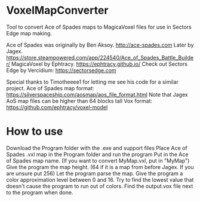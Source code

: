 # VoxelMapConverter
Tool to convert Ace of Spades maps to MagicaVoxel files for use in Sectors Edge map making.

Ace of Spades was originally by Ben Aksoy. http://ace-spades.com
Later by Jagex. https://store.steampowered.com/app/224540/Ace_of_Spades_Battle_Builder/
MagicaVoxel by Ephtracy. https://ephtracy.github.io/
Check out Sectors Edge by Vercidium: https://sectorsedge.com

Special thanks to Timotheeee1 for letting me see his code for a similar project.
Ace of Spades map format: https://silverspaceship.com/aosmap/aos_file_format.html 
Note that Jagex AoS map files can be higher than 64 blocks tall
Vox format: https://github.com/ephtracy/voxel-model

# How to use
Download the Program folder with the .exe and support files 
Place Ace of Spades .vxl map in the Program folder and run the program
Put in the Ace of Spades map name. (If you want to convert MyMap.vxl, put in "MyMap")
Give the program the map height. (64 if it is a map from before Jagex. If you are unsure put 256)
Let the program parse the map.
Give the program a color approximation level between 0 and 16. Try to find the lowest value that doesn't cause the program to run out of colors.
Find the output.vox file next to the program when done. 